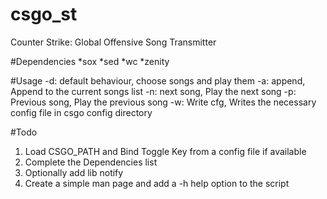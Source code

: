 # csgo_st
Counter Strike: Global Offensive Song Transmitter

#Dependencies
*sox
*sed
*wc
*zenity


#Usage
-d: default behaviour, choose songs and play them
-a: append, Append to the current songs list
-n: next song, Play the next song 
-p: Previous song, Play the previous song 
-w: Write cfg, Writes the necessary config file in csgo config directory

#Todo
1. Load CSGO_PATH and Bind Toggle Key from a config file if available
2. Complete the Dependencies list 
3. Optionally add lib notify
4. Create a simple man page and add a -h help option to the script
